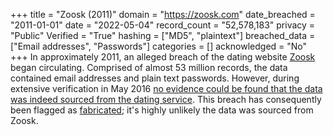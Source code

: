 +++
title = "Zoosk (2011)"
domain = "https://zoosk.com"
date_breached = "2011-01-01"
date = "2022-05-04"
record_count = "52,578,183"
privacy = "Public"
Verified = "True"
hashing = ["MD5", "plaintext"]
breached_data = ["Email addresses", "Passwords"]
categories = []
acknowledged = "No"
+++
In approximately 2011, an alleged breach of the dating website <a href="https://www.zoosk.com/" target="_blank" rel="noopener">Zoosk</a> began circulating. Comprised of almost 53 million records, the data contained email addresses and plain text passwords. However, during extensive verification in May 2016 <a href="https://www.troyhunt.com/heres-how-i-verify-data-breaches/" target="_blank" rel="noopener">no evidence could be found that the data was indeed sourced from the dating service</a>. This breach has consequently been flagged as <a href="https://www.troyhunt.com/introducing-fabricated-data-breaches-to-have-i-been-pwned" target="_blank" rel="noopener">fabricated</a>; it's highly unlikely the data was sourced from Zoosk.
